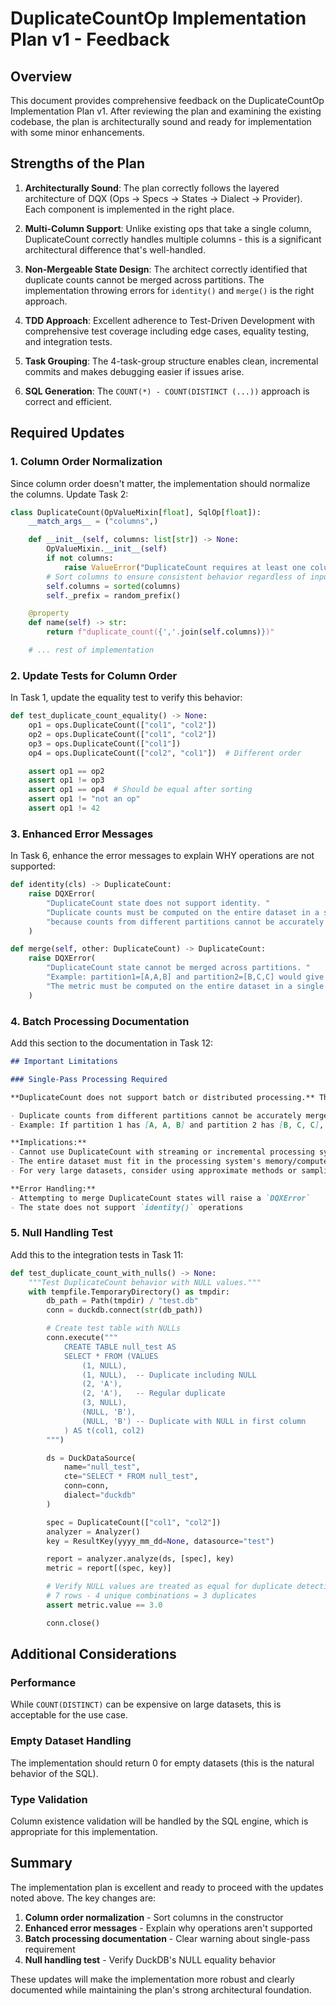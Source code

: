 # DuplicateCountOp Implementation Plan v1 - Feedback

## Overview

This document provides comprehensive feedback on the DuplicateCountOp Implementation Plan v1. After reviewing the plan and examining the existing codebase, the plan is architecturally sound and ready for implementation with some minor enhancements.

## Strengths of the Plan

1. **Architecturally Sound**: The plan correctly follows the layered architecture of DQX (Ops → Specs → States → Dialect → Provider). Each component is implemented in the right place.

2. **Multi-Column Support**: Unlike existing ops that take a single column, DuplicateCount correctly handles multiple columns - this is a significant architectural difference that's well-handled.

3. **Non-Mergeable State Design**: The architect correctly identified that duplicate counts cannot be merged across partitions. The implementation throwing errors for `identity()` and `merge()` is the right approach.

4. **TDD Approach**: Excellent adherence to Test-Driven Development with comprehensive test coverage including edge cases, equality testing, and integration tests.

5. **Task Grouping**: The 4-task-group structure enables clean, incremental commits and makes debugging easier if issues arise.

6. **SQL Generation**: The `COUNT(*) - COUNT(DISTINCT (...))` approach is correct and efficient.

## Required Updates

### 1. Column Order Normalization

Since column order doesn't matter, the implementation should normalize the columns. Update Task 2:

```python
class DuplicateCount(OpValueMixin[float], SqlOp[float]):
    __match_args__ = ("columns",)

    def __init__(self, columns: list[str]) -> None:
        OpValueMixin.__init__(self)
        if not columns:
            raise ValueError("DuplicateCount requires at least one column")
        # Sort columns to ensure consistent behavior regardless of input order
        self.columns = sorted(columns)
        self._prefix = random_prefix()

    @property
    def name(self) -> str:
        return f"duplicate_count({','.join(self.columns)})"

    # ... rest of implementation
```

### 2. Update Tests for Column Order

In Task 1, update the equality test to verify this behavior:

```python
def test_duplicate_count_equality() -> None:
    op1 = ops.DuplicateCount(["col1", "col2"])
    op2 = ops.DuplicateCount(["col1", "col2"])
    op3 = ops.DuplicateCount(["col1"])
    op4 = ops.DuplicateCount(["col2", "col1"])  # Different order

    assert op1 == op2
    assert op1 != op3
    assert op1 == op4  # Should be equal after sorting
    assert op1 != "not an op"
    assert op1 != 42
```

### 3. Enhanced Error Messages

In Task 6, enhance the error messages to explain WHY operations are not supported:

```python
def identity(cls) -> DuplicateCount:
    raise DQXError(
        "DuplicateCount state does not support identity. "
        "Duplicate counts must be computed on the entire dataset in a single pass "
        "because counts from different partitions cannot be accurately merged."
    )

def merge(self, other: DuplicateCount) -> DuplicateCount:
    raise DQXError(
        "DuplicateCount state cannot be merged across partitions. "
        "Example: partition1=[A,A,B] and partition2=[B,C,C] would give incorrect results if merged. "
        "The metric must be computed on the entire dataset in a single pass."
    )
```

### 4. Batch Processing Documentation

Add this section to the documentation in Task 12:

```markdown
## Important Limitations

### Single-Pass Processing Required

**DuplicateCount does not support batch or distributed processing.** The metric must be computed on the entire dataset in a single pass. This is because:

- Duplicate counts from different partitions cannot be accurately merged
- Example: If partition 1 has [A, A, B] and partition 2 has [B, C, C], we cannot determine the true duplicate count without seeing all data together

**Implications:**
- Cannot use DuplicateCount with streaming or incremental processing systems
- The entire dataset must fit in the processing system's memory/compute capacity
- For very large datasets, consider using approximate methods or sampling

**Error Handling:**
- Attempting to merge DuplicateCount states will raise a `DQXError`
- The state does not support `identity()` operations
```

### 5. Null Handling Test

Add this to the integration tests in Task 11:

```python
def test_duplicate_count_with_nulls() -> None:
    """Test DuplicateCount behavior with NULL values."""
    with tempfile.TemporaryDirectory() as tmpdir:
        db_path = Path(tmpdir) / "test.db"
        conn = duckdb.connect(str(db_path))

        # Create test table with NULLs
        conn.execute("""
            CREATE TABLE null_test AS
            SELECT * FROM (VALUES
                (1, NULL),
                (1, NULL),  -- Duplicate including NULL
                (2, 'A'),
                (2, 'A'),   -- Regular duplicate
                (3, NULL),
                (NULL, 'B'),
                (NULL, 'B') -- Duplicate with NULL in first column
            ) AS t(col1, col2)
        """)

        ds = DuckDataSource(
            name="null_test",
            cte="SELECT * FROM null_test",
            conn=conn,
            dialect="duckdb"
        )

        spec = DuplicateCount(["col1", "col2"])
        analyzer = Analyzer()
        key = ResultKey(yyyy_mm_dd=None, datasource="test")

        report = analyzer.analyze(ds, [spec], key)
        metric = report[(spec, key)]

        # Verify NULL values are treated as equal for duplicate detection
        # 7 rows - 4 unique combinations = 3 duplicates
        assert metric.value == 3.0

        conn.close()
```

## Additional Considerations

### Performance
While `COUNT(DISTINCT)` can be expensive on large datasets, this is acceptable for the use case.

### Empty Dataset Handling
The implementation should return 0 for empty datasets (this is the natural behavior of the SQL).

### Type Validation
Column existence validation will be handled by the SQL engine, which is appropriate for this implementation.

## Summary

The implementation plan is excellent and ready to proceed with the updates noted above. The key changes are:

1. **Column order normalization** - Sort columns in the constructor
2. **Enhanced error messages** - Explain why operations aren't supported
3. **Batch processing documentation** - Clear warning about single-pass requirement
4. **Null handling test** - Verify DuckDB's NULL equality behavior

These updates will make the implementation more robust and clearly documented while maintaining the plan's strong architectural foundation.
